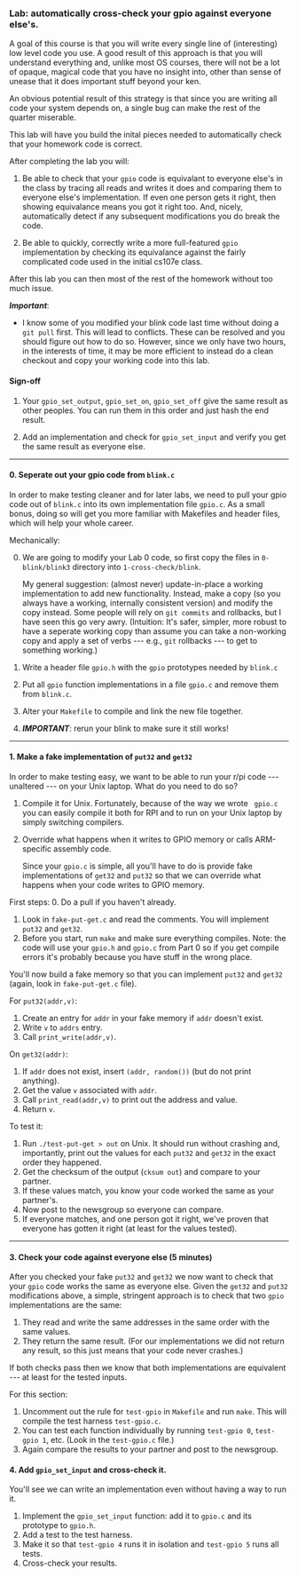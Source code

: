 ### Lab: automatically cross-check your gpio against everyone else's.

A goal of this course is that you will write every single line of
(interesting) low level code you use.  A good result of this approach is
that you will understand everything and, unlike most OS courses, there
will not be a lot of opaque, magical code that you have no insight into,
other than sense of unease that it does important stuff beyond your ken.

An obvious potential result of this strategy is that since you are writing
all code your system depends on, a single bug can make the rest of the
quarter miserable.

This lab will have you build the inital pieces needed to automatically
check that your homework code is correct.

After completing the lab you will:

  1. Be able to check that your `gpio` code is equivalant to
     everyone else's in the class by tracing all reads and writes
	 it does and comparing them to everyone else's implementation.
	 If even one person gets it right, then showing equivalance means
	 you got it right too.  And, nicely, automatically detect if any
	 subsequent modifications you do break the code.

   2. Be able to quickly, correctly write a more full-featured
	`gpio` implementation by checking its equivalance against the
	fairly complicated code used in the initial cs107e class.

After this lab you can then most of the rest of the homework without too
much issue.

***Important***:
   - I know some of you modified your blink code last time without doing a
   `git pull` first.  This will lead to conflicts.  These can be resolved
   and you should figure out how to do so.  However, since we only have
   two hours,  in the interests of time, it may be more efficient to
   instead do a clean checkout and copy your working code into this lab.

#### Sign-off

   1. Your `gpio_set_output`, `gpio_set_on`,
   `gpio_set_off` give the same result as other peoples.  You can
   run them in this order and just hash the end result.

   2. Add an implementation and check for `gpio_set_input` and verify
   you get the same result as everyone else.

----------------------------------------------------------------------
#### 0. Seperate out your gpio code from `blink.c`

In order to make testing cleaner and for later labs, we need to pull your
gpio code out of `blink.c` into its own implementation file `gpio.c`.
As a small bonus, doing so will get you more familiar with Makefiles
and header files, which will help your whole career.

Mechanically:

  0. We are going to modify your Lab 0 code, so first copy the files in
     `0-blink/blink3` directory into `1-cross-check/blink`.

     My general suggestion: (almost never) update-in-place a working
     implementation to add new functionality.  Instead, make a copy
     (so you always have a working, internally consistent version) and
     modify the copy instead.  Some people will rely on `git commits`
     and rollbacks, but I have seen this go very awry.  (Intuition: It's
     safer, simpler, more robust to have a seperate working copy than
     assume you can take a non-working copy and apply a set of verbs ---
     e.g., `git` rollbacks --- to get to something working.)

  1. Write a header file `gpio.h` with the `gpio` prototypes needed
     by `blink.c`

  2. Put all `gpio` function implementations  in a file `gpio.c` and 
     remove them from `blink.c`.

  3. Alter your `Makefile` to compile and link the new file together.

  4. ***IMPORTANT***: rerun your blink to make sure it still works!

----------------------------------------------------------------------
#### 1. Make a fake implementation of `put32` and `get32`

In order to make testing easy, we want to be able to run your r/pi code ---
unaltered --- on your Unix laptop.  What do you need to do so?  

  1. Compile it for Unix.   Fortunately, because of the way we wrote `
     gpio.c` you can easily compile it both for RPI and to run on your
     Unix laptop by simply switching compilers.  

  2. Override what happens when it writes to GPIO memory or calls ARM-specific
     assembly code.   

     Since your `gpio.c` is simple, all you'll have to do is provide fake
     implementations of `get32` and `put32` so that we can override what
     happens when your code writes to GPIO memory.

First steps:
  0. Do a pull if you haven't already. 
  1. Look in `fake-put-get.c` and read the comments.  You will implement
     `put32` and `get32`.
  2. Before you start, run `make` and make sure everything compiles.
     Note: the code will use your `gpio.h` and `gpio.c` from Part 0 so
     if you get compile errors it's probably because you have stuff in the 
     wrong place.

You'll now build a fake memory so that you can implement `put32` and
`get32` (again, look in `fake-put-get.c` file).

For `put32(addr,v)`: 
  1. Create an entry for `addr` in your fake memory if `addr` doesn't exist.
  2. Write `v` to `addrs` entry.
  3. Call `print_write(addr,v)`.

On `get32(addr)`:

  1. If `addr` does not exist, insert `(addr, random())` (but do not print anything).
  2. Get the value `v` associated with `addr`.
  3. Call `print_read(addr,v)` to print out the address and value.
  4. Return `v`.

To test it:
  1. Run `./test-put-get > out` on Unix.	It should run without
	   crashing and, importantly, print out the values for each
	   `put32` and `get32` in the exact order they happened.
  2. Get the checksum of the output (`cksum out`) and compare to your partner.
  3. If these values match, you know your code worked the same as your partner's.
  4. Now post to the newsgroup so everyone can compare.
  5. If everyone matches, and one person got it right, we've proven that
       everyone has gotten it right (at least for the values tested).

----------------------------------------------------------------------
#### 3. Check your code against everyone else (5 minutes)

After you checked your fake `put32` and `get32` we now want to check that
your `gpio` code works the same as everyone else.  Given the `get32` and
`put32` modifications above, a simple, stringent approach is to check
that two `gpio` implementations are the same:

  1. They read and write the same addresses in the same order with
  the same values.
  2. They return the same result.    (For our implementations we
  did not return any result, so this just means that your code
  never crashes.)

If both checks pass then we know that both implementations are equivalent
--- at least for the tested inputs.

For this section:
 1. Uncomment out the rule for `test-gpio` in `Makefile` and run `make`.
       This will compile the test harness `test-gpio.c`.
 2. You can test each function individually by running `test-gpio 0`,
       `test-gpio 1`, etc.  (Look in the `test-gpio.c` file.)
 3. Again compare the results to your partner and post to the newsgroup.

#### 4. Add `gpio_set_input` and cross-check it.

You'll see we can write an implementation even without having a way to run it.
   1.  Implement the `gpio_set_input` function: add it to `gpio.c` and its prototype 
   to `gpio.h`.
   2. Add a test to the test harness.
   3. Make it so that `test-gpio 4` runs it in isolation and `test-gpio 5` runs
      all tests.
   4. Cross-check your results.
